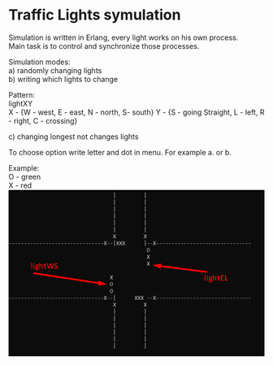 # Traffic Lights symulation

Simulation is written in Erlang, every light works on his own process. <br>
Main task is to control and synchronize those processes.


Simulation modes:<br>
a) randomly changing lights<br>
b) writing which lights to change <br>
 <p> Pattern: <br>
     lightXY <br>
     X - {W - west, E - east, N - north, S- south}
     Y - {S - going Straight, L - left, R - right, C - crossing}</p>
c) changing longest not changes lights<br>

To choose option write letter and dot in menu. For example a. or b.<br>

Example: <br>
O - green<br>
X - red<br>
![](demo.png)

